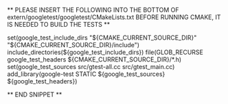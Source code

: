 ** PLEASE INSERT THE FOLLOWING INTO THE BOTTOM OF extern/googletest/googletest/CMakeLists.txt BEFORE RUNNING CMAKE, IT IS NEEDED TO BUILD THE TESTS **

set(google_test_include_dirs
    "${CMAKE_CURRENT_SOURCE_DIR}"
    "${CMAKE_CURRENT_SOURCE_DIR}/include")
include_directories(${google_test_include_dirs})
file(GLOB_RECURSE google_test_headers ${CMAKE_CURRENT_SOURCE_DIR}/*.h)
set(google_test_sources src/gtest-all.cc src/gtest_main.cc)
add_library(google-test STATIC ${google_test_sources} ${google_test_headers})

** END SNIPPET **